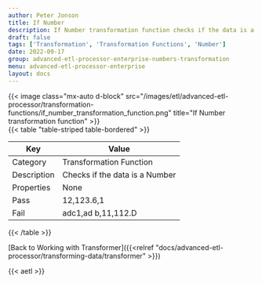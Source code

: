 ```yaml
---
author: Peter Jonson
title: If Number
description: If Number transformation function checks if the data is a number
draft: false
tags: ['Transformation', 'Transformation Functions', 'Number']
date: 2022-09-17
group: advanced-etl-processor-enterprise-numbers-transformation
menu: advanced-etl-processor-enterprise
layout: docs
---
```


{{< image class="mx-auto d-block"  src="/images/etl/advanced-etl-processor/transformation-functions/if_number_transformation_function.png" title="If Number transformation function" >}}
\
{{< table "table-striped table-bordered" >}}

| Key         | Value                          |
| ----------- | ------------------------------ |
| Category    | Transformation Function        |
| Description | Checks if the data is a Number |
| Properties  | None                           |
| Pass        | 12,123.6,1                     |
| Fail        | adc1,ad b,11,112.D             |

{{< /table >}}

[Back to Working with Transformer]({{<relref "docs/advanced-etl-processor/transforming-data/transformer" >}})

{{< aetl >}}
